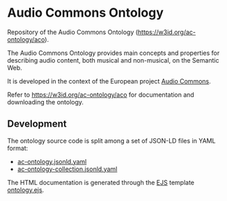 # Audio Commons Ontology

Repository of the Audio Commons Ontology (https://w3id.org/ac-ontology/aco).

The Audio Commons Ontology provides main concepts and properties for describing audio content, both musical and non-musical, on the Semantic Web.

It is developed in the context of the European project [Audio Commons](http://www.audiocommons.org/).

Refer to https://w3id.org/ac-ontology/aco for documentation and downloading the ontology.

## Development

The ontology source code is split among a set of JSON-LD files in YAML format:
- [ac-ontology.jsonld.yaml](https://github.com/AudioCommons/ac-ontology/tree/master/src/ac-ontology.jsonld.yaml)
- [ac-ontology-collection.jsonld.yaml](https://github.com/AudioCommons/ac-ontology/tree/master/src/ac-ontology-collection.jsonld.yaml)

The HTML documentation is generated through the [EJS](https://ejs.co/) template
[ontology.ejs](https://github.com/AudioCommons/ac-ontology/src/tree/master/ontology.ejs).
